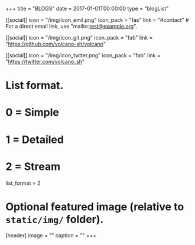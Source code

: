 +++
title = "BLOGS"
date = 2017-01-01T00:00:00
type = "blogList"


[[social]]
  icon = "/img/icon_emil.png"
  icon_pack = "fas"
  link = "#contact"  # For a direct email link, use "mailto:test@example.org".

 [[social]]
  icon = "/img/icon_git.png"
  icon_pack = "fab"
  link = "https://github.com/volcano-sh/volcano"

[[social]]
  icon = "/img/icon_twtter.png"
  icon_pack = "fab"
  link = "https://twitter.com/volcano_sh"


# List format.
#   0 = Simple
#   1 = Detailed
#   2 = Stream
list_format = 2

# Optional featured image (relative to `static/img/` folder).
[header]
image = ""
caption = ""
+++
